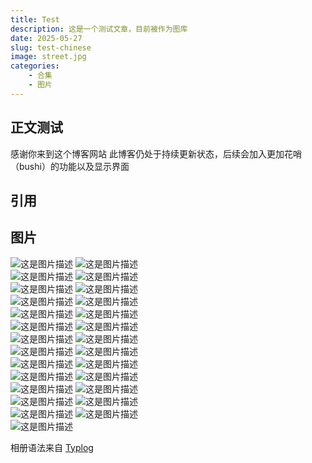 ```yaml
---
title: Test
description: 这是一个测试文章，目前被作为图库
date: 2025-05-27
slug: test-chinese
image: street.jpg
categories:
    - 合集
    - 图片
---
```


## 正文测试

感谢你来到这个博客网站
此博客仍处于持续更新状态，后续会加入更加花哨（bushi）的功能以及显示界面
## 引用



## 图片

![这是图片描述](微信图片_20250527201642.jpg) ![这是图片描述](微信图片_20250527204203.jpg)  
![这是图片描述](微信图片_202505272042031.jpg) ![这是图片描述](微信图片_202505272042032.jpg)  
![这是图片描述](微信图片_202505272042033.jpg) ![这是图片描述](微信图片_202505272042034.jpg)  
![这是图片描述](微信图片_202505272042035.jpg) ![这是图片描述](微信图片_202505272042036.jpg)  
![这是图片描述](微信图片_202505272042037.jpg) ![这是图片描述](微信图片_20250527204204.jpg)  
![这是图片描述](微信图片_202505272042041.jpg) ![这是图片描述](微信图片_202505272042042.jpg)  
![这是图片描述](微信图片_202505272042043.jpg) ![这是图片描述](微信图片_202505272042044.jpg)  
![这是图片描述](微信图片_202505272042045.jpg) ![这是图片描述](微信图片_202505272042046.jpg)  
![这是图片描述](微信图片_202505272042047.jpg) ![这是图片描述](微信图片_202505272042048.jpg)  
![这是图片描述](微信图片_20250527204205.jpg) ![这是图片描述](微信图片_202505272042051.jpg)  
![这是图片描述](微信图片_202505272042052.jpg) ![这是图片描述](微信图片_202505272042053.jpg)  
![这是图片描述](微信图片_202505272042054.jpg) ![这是图片描述](微信图片_202505272042055.jpg)  
![这是图片描述](微信图片_202505272042056.jpg) ![这是图片描述](微信图片_202505272042057.jpg)  
![这是图片描述](微信图片_202505272042058.jpg)





相册语法来自 [Typlog](https://typlog.com/)
